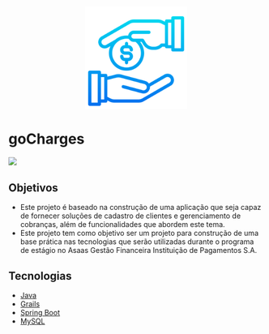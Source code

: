 
<div width="100%" overflow="hidden" align="center">
  <img src="logo.png" width="40%" />
</div

<br>


# goCharges

<img src="https://img.shields.io/badge/status-%20in%20progress-yellow?style=for-the-badge" /></a>

## Objetivos

- Este projeto é baseado na construção de uma aplicação que seja capaz de fornecer soluções de cadastro de clientes e gerenciamento de cobranças, além de funcionalidades que abordem este tema.
- Este projeto tem como objetivo ser um projeto para construção de uma base prática nas tecnologias que serão utilizadas durante o programa de estágio no Asaas Gestão Financeira Instituição de Pagamentos S.A.

## Tecnologias

 - [Java](https://www.java.com/pt-BR/)
 - [Grails](https://grails.org/)
 - [Spring Boot](https://spring.io/guides/gs/spring-boot/)
 - [MySQL](https://www.mysql.com/)


